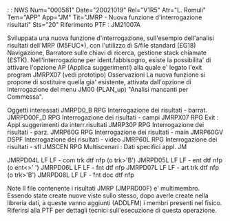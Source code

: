  :  : NWS Num="000581" Date="20021019" Rel="V1R5" Atr="L. Romuli" Tem="APP" App="JM" Tit="JMRP - Nuova funzione d'interrogazione risultati" Sts="20"
Riferimento PTF :  JM21007A

  Sviluppata una nuova funzione d'interrogazione, sull'esempio dell'analisi risultati   dell'MRP (M5FUC\*), con l'utilizzo di S/file standard (£G18) Navigazione, Barratore sulle chiavi di
  ricerca, gestione stack chiamate (£STK).
  Nell'interrogazione per ident.fabbisogno, esiste la possibilita' di attivare l'opzione   AP (Applica suggerimenti) alla quale e' legato l'exit program JMRPX07 (vedi prototipo) 
Osservazioni
  La nuova funzione si propone di sostituire quella gia' esistente, attivata dall'opzione   di interrogazione del menu JM00 (PLAN_up) "Analisi mancanti per Commessa".


Oggetti interessati
  JMRPD0_B    RPG   Interrogazione dei risultati      - barrat.
  JMRPD00F_D  RPG   Interrogazione dei risultati      - campi
  JMRPX07     RPG   Exit :  Appl.suggerimenti da interr.risultati
  JMRP30P     RPG   Interrogazione dei risultati      - parz.
  JMRP60G     RPG   Interrogazione dei risultati      - main
  JMRP60GV    DSPF  Interrogazione dei risultati      - video
  JMRP60L     RPG   Interrogazione dei risultati      - sfl
  JMSCEN      RPG   Multiscenari :  Dati specifici appl. JM

  JMRPD04L    LF    LF - com trk dtf nfp  (o trk>'B')
  JMRPD05L    LF    LF - ent dtf nfp      (o ent<>' ')
  JMRPD06L    LF    LF - fnt dtf nfp
  JMRPD07L    LF    LF - art trk dtf nfp  (o trk>'B')
  JMRPD08L    LF    LF - fnt doc dtf nfp

Note
  Il file contenente i risultati JMRP (JMPRD00F) e' multimembro. Essendo state   create nuove viste sullo stesso, dopo averle create nella libreria dati, a   queste vanno aggiunti (ADDLFM) i membri presenti nel fisico.
  Riferirsi alla  PTF per dettagli tecnici sull'esecuzione di questa operazione.
